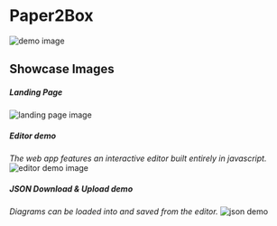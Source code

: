 # Paper2Box
![demo image](https://user-images.githubusercontent.com/50327123/216789637-c3ecbe25-4028-422e-8793-f97e1c27ed4c.png)


## Showcase Images
##### Landing Page
![landing page image](https://imgur.com/cp6oEja.png)
##### Editor demo
*The web app features an interactive editor built entirely in javascript.*
![editor demo image](https://imgur.com/3HXElB2.png)
##### JSON Download & Upload demo
*Diagrams can be loaded into and saved from the editor.*
![json demo](https://imgur.com/XJ7Mw7R.png)
